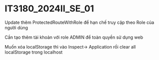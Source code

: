 # IT3180_2024II_SE_01

Update thêm ProtectedRouteWithRole để hạn chế truy cập theo Role của người dùng

Cần tạo thêm tài khoản với role ADMIN để toàn quyền sử dụng web

Muốn xóa localStorage thì vào Inspect-> Application rồi clear all localStorage trong localhost